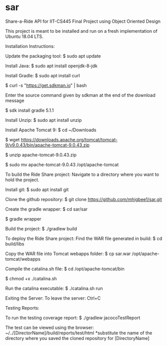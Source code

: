 # sar
Share-a-Ride API for IIT-CS445 Final Project using Object Oriented Design

This project is meant to be installed and run on a fresh implementation of Ubuntu 18.04 LTS.

Installation Instructions:

Update the packaging tool:
$ sudo apt update

Install Java:
$ sudo apt install openjdk-8-jdk

Install Gradle:
$ sudo apt install curl

$ curl -s "https://get.sdkman.io" | bash

Enter the source command given by sdkman at the end of the download message

$ sdk install gradle 5.1.1


Install Unzip:
$ sudo apt install unzip


Install Apache Tomcat 9:
$ cd ~/Downloads

$ wget https://downloads.apache.org/tomcat/tomcat-9/v9.0.43/bin/apache-tomcat-9.0.43.zip

$ unzip apache-tomcat-9.0.43.zip

$ sudo mv apache-tomcat-9.0.43 /opt/apache-tomcat


To build the Ride Share project:
Navigate to a directory where you want to hold the project.

Install git:
$ sudo apt install git

Clone the github repository:
$ git clone https://github.com/mhigbee1/sar.git

Create the gradle wrapper:
$ cd sar/sar

$ gradle wrapper

Build the project:
$ ./gradlew build


To deploy the Ride Share project:
Find the WAR file generated in build:
$ cd build/libs

Copy the WAR file into Tomcat webapps folder:
$ cp sar.war /opt/apache-tomcat/webapps

Compile the catalina.sh file:
$ cd /opt/apache-tomcat/bin

$ chmod +x ./catalina.sh

Run the catalina executable:
$ ./catalina.sh run


Exiting the Server:
To leave the server:
Ctrl+C


Testing Reports:

To run the testing coverage report:
$ ./gradlew jacocoTestReport

The test can be viewed using the browser:
~/../[DirectorName]/build/reports/test/html
*substitute the name of the directory where you saved the cloned repository for [DirectoryName]


